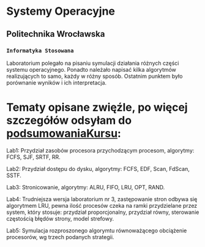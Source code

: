 # Systemy Operacyjne

## Politechnika Wrocławska

### `Informatyka Stosowana`

Laboratorium polegało na pisaniu symulacji działania różnych części systemu operacyjnego. Ponadto należało napisać kilka
algorytmów realizujących to samo, każdy w różny sposób. Ostatnim punktem było porównanie wyników i ich interpretacja.

# Tematy opisane zwięźle, po więcej szczegółów odsyłam do [podsumowaniaKursu]([https://github.com/Remmo1/Computer_Simulations/blob/'main'/README.md](https://github.com/Remmo1/Computer_Simulations/blob/'main'/podsumowanieKursu.pdf)):

Lab1: Przydział zasobów procesora przychodzącym procesom, algorytmy: FCFS, SJF, SRTF, RR.

Lab2: Przydział dostępu do dysku, algorytmy: FCFS, EDF, Scan, FdScan, SSTF.

Lab3: Stronicowanie, algorytmy: ALRU, FIFO, LRU, OPT, RAND.

Lab4: Trudniejsza wersja laboratorium nr 3, zastępowanie stron odbywa się algorytmem LRU, pewna ilość procesów czeka na ramki przydzielane przez system, który stosuje: przydział proporcjonalny, przydział równy, sterowanie częstością błędów strony, model strefowy.

Lab5: Symulacja rozproszonego algorymtu równoważącego obciążenie procesorów, wg trzech podanych strategii.
